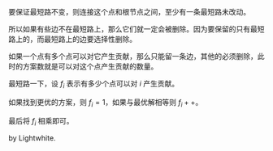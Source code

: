 要保证最短路不变，则连接这个点和根节点之间，至少有一条最短路未改动。

所以如果有些边不在最短路上，那么它们就一定会被删除。因为要保留的只有最短路上的，而最短路上的边要选择性删除。

如果一个点有多个点可以对它产生贡献，那么只能留一条边，其他的必须删除，此时的方案数就是可以对这个点产生贡献的数量。

最短路一下，设 $f_i$ 表示有多少个点可以对 $i$ 产生贡献。

如果找到更优的方案，则 $f_i = 1$，如果与最优解相等则 $f_i++$。

最后将 $f_i$ 相乘即可。

by Lightwhite.